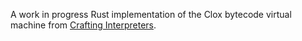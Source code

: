 A work in progress Rust implementation of the Clox bytecode virtual machine from [Crafting Interpreters](https://craftinginterpreters.com/contents.html).